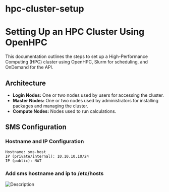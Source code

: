 # hpc-cluster-setup

# Setting Up an HPC Cluster Using OpenHPC

This documentation outlines the steps to set up a High-Performance Computing (HPC) cluster using OpenHPC, Slurm for scheduling, and OnDemand for the API.

## Architecture

- **Login Nodes:** One or two nodes used by users for accessing the cluster.
- **Master Nodes:** One or two nodes used by administrators for installing packages and managing the cluster.
- **Compute Nodes:** Nodes used to run calculations.

## SMS Configuration

### Hostname and IP Configuration
```plaintext
Hostname: sms-host
IP (private/internal): 10.10.10.10/24
IP (public): NAT
```
### Add sms hostname and ip to /etc/hosts 
![Description](images/command_example.png)